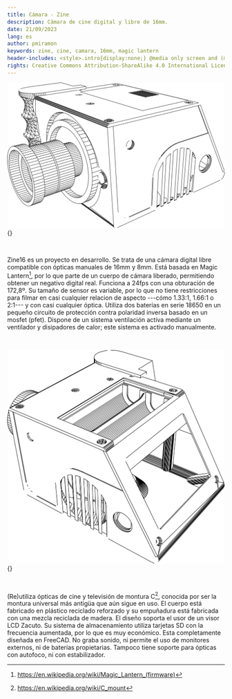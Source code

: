 ```yaml
---
title: Cámara - Zine
description: Cámara de cine digital y libre de 16mm.
date: 21/09/2023
lang: es
author: pmiramon
keywords: zine, cine, camara, 16mm, magic lantern
header-includes: <style>.intro{display:none;} @media only screen and (min-width:665px) {a.seleccion.camara::before{content:"➞ "; font-weight:bolder;}}</style>
rights: Creative Commons Attribution-ShareAlike 4.0 International License
---
```


<div class="presentacion">

![](img/camara1.svg){}

<br>

Zine16 es un proyecto en desarrollo. Se trata de una cámara digital libre compatible con ópticas manuales de 16mm y 8mm. Está basada en Magic Lantern[^1], por lo que parte de un cuerpo de cámara liberado, permitiendo obtener un negativo digital real. Funciona a 24fps con una obturación de 172,8º. Su tamaño de sensor es variable, por lo que no tiene restricciones para filmar en casi cualquier relacion de aspecto ---cómo 1.33:1, 1.66:1 o 2:1--- y con casi cualquier óptica. Utiliza dos baterías en serie 18650 en un pequeño circuito de protección contra polaridad inversa basado en un mosfet (pfet). Dispone de un sistema ventilación activa mediante un ventilador y disipadores de calor; este sistema es activado manualmente.

[^1]: https://en.wikipedia.org/wiki/Magic_Lantern_(firmware)

<br>

![](img/camara2.svg){}

<br>

(Re)utiliza ópticas de cine y televisión de montura C[^2], conocida por ser la montura universal más antigüa que aún sigue en uso. El cuerpo está fabricado en plástico reciclado reforzado y su empuñadura está fabricada con una mezcla reciclada de madera. El diseño soporta el usor de un visor LCD Zacuto. Su sistema de almacenamiento utiliza tarjetas SD con la frecuencia aumentada, por lo que es muy económico. Esta completamente diseñada en FreeCAD. No graba sonido, ni permite el uso de monitores externos, ni de baterías propietarias. Tampoco tiene soporte para ópticas con autofoco, ni con estabilizador.

</div>

[^2]: https://en.wikipedia.org/wiki/C_mount
